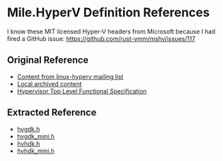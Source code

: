 ﻿# Mile.HyperV Definition References

I know these MIT licensed Hyper-V headers from Microsoft because I had fired a
GitHub issue: https://github.com/rust-vmm/mshv/issues/117

## Original Reference

- [Content from linux-hyperv mailing list](https://lore.kernel.org/linux-hyperv/1696010501-24584-1-git-send-email-nunodasneves@linux.microsoft.com/T/#m265e35e841d29ec27c7e60887c1c7566585fc0ff)
- [Local archived content](patch-v4-1315-uapi-hyperv-add-mshv-driver-headers-defining-hypervisor-abis.msg)
- [Hypervisor Top Level Functional Specification](https://github.com/MicrosoftDocs/Virtualization-Documentation/tree/live/tlfs)

## Extracted Reference

- [hvgdk.h](hvgdk.h)
- [hvgdk_mini.h](hvgdk_mini.h)
- [hvhdk.h](hvhdk.h)
- [hvhdk_mini.h](hvhdk_mini.h)
